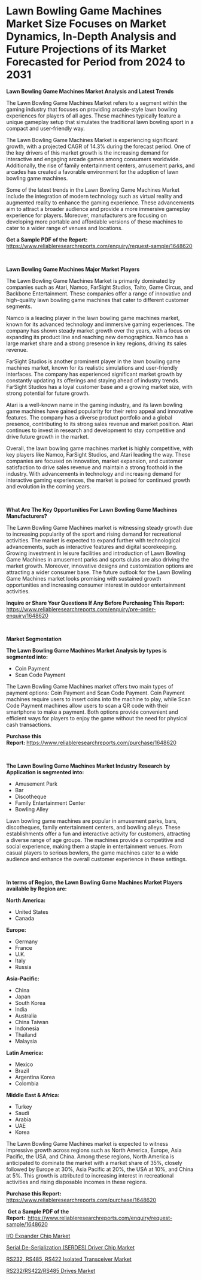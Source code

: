 <p><h1>Lawn Bowling Game Machines Market Size Focuses on Market Dynamics, In-Depth Analysis and Future Projections of its Market Forecasted for Period from 2024 to 2031</h1></p><p><strong>Lawn Bowling Game Machines Market Analysis and Latest Trends</strong></p>
<p><p>The Lawn Bowling Game Machines Market refers to a segment within the gaming industry that focuses on providing arcade-style lawn bowling experiences for players of all ages. These machines typically feature a unique gameplay setup that simulates the traditional lawn bowling sport in a compact and user-friendly way.</p><p>The Lawn Bowling Game Machines Market is experiencing significant growth, with a projected CAGR of 14.3% during the forecast period. One of the key drivers of this market growth is the increasing demand for interactive and engaging arcade games among consumers worldwide. Additionally, the rise of family entertainment centers, amusement parks, and arcades has created a favorable environment for the adoption of lawn bowling game machines.</p><p>Some of the latest trends in the Lawn Bowling Game Machines Market include the integration of modern technology such as virtual reality and augmented reality to enhance the gaming experience. These advancements aim to attract a broader audience and provide a more immersive gameplay experience for players. Moreover, manufacturers are focusing on developing more portable and affordable versions of these machines to cater to a wider range of venues and locations.</p></p>
<p><strong>Get a Sample PDF of the Report:&nbsp;</strong> <a href="https://www.reliableresearchreports.com/enquiry/request-sample/1648620">https://www.reliableresearchreports.com/enquiry/request-sample/1648620</a></p>
<p>&nbsp;</p>
<p><strong>Lawn Bowling Game Machines Major Market Players</strong></p>
<p><p>The Lawn Bowling Game Machines Market is primarily dominated by companies such as Atari, Namco, FarSight Studios, Taito, Game Circus, and Backbone Entertainment. These companies offer a range of innovative and high-quality lawn bowling game machines that cater to different customer segments.</p><p>Namco is a leading player in the lawn bowling game machines market, known for its advanced technology and immersive gaming experiences. The company has shown steady market growth over the years, with a focus on expanding its product line and reaching new demographics. Namco has a large market share and a strong presence in key regions, driving its sales revenue.</p><p>FarSight Studios is another prominent player in the lawn bowling game machines market, known for its realistic simulations and user-friendly interfaces. The company has experienced significant market growth by constantly updating its offerings and staying ahead of industry trends. FarSight Studios has a loyal customer base and a growing market size, with strong potential for future growth.</p><p>Atari is a well-known name in the gaming industry, and its lawn bowling game machines have gained popularity for their retro appeal and innovative features. The company has a diverse product portfolio and a global presence, contributing to its strong sales revenue and market position. Atari continues to invest in research and development to stay competitive and drive future growth in the market.</p><p>Overall, the lawn bowling game machines market is highly competitive, with key players like Namco, FarSight Studios, and Atari leading the way. These companies are focused on innovation, market expansion, and customer satisfaction to drive sales revenue and maintain a strong foothold in the industry. With advancements in technology and increasing demand for interactive gaming experiences, the market is poised for continued growth and evolution in the coming years.</p></p>
<p>&nbsp;</p>
<p><strong>What Are The Key Opportunities For Lawn Bowling Game Machines Manufacturers?</strong></p>
<p><p>The Lawn Bowling Game Machines market is witnessing steady growth due to increasing popularity of the sport and rising demand for recreational activities. The market is expected to expand further with technological advancements, such as interactive features and digital scorekeeping. Growing investment in leisure facilities and introduction of Lawn Bowling Game Machines in amusement parks and sports clubs are also driving the market growth. Moreover, innovative designs and customization options are attracting a wider consumer base. The future outlook for the Lawn Bowling Game Machines market looks promising with sustained growth opportunities and increasing consumer interest in outdoor entertainment activities.</p></p>
<p><strong>Inquire or Share Your Questions If Any Before Purchasing This Report:</strong> <a href="https://www.reliableresearchreports.com/enquiry/pre-order-enquiry/1648620">https://www.reliableresearchreports.com/enquiry/pre-order-enquiry/1648620</a></p>
<p>&nbsp;</p>
<p><strong>Market Segmentation</strong></p>
<p><strong>The Lawn Bowling Game Machines Market Analysis by types is segmented into:</strong></p>
<p><ul><li>Coin Payment</li><li>Scan Code Payment</li></ul></p>
<p><p>The Lawn Bowling Game Machines market offers two main types of payment options: Coin Payment and Scan Code Payment. Coin Payment machines require users to insert coins into the machine to play, while Scan Code Payment machines allow users to scan a QR code with their smartphone to make a payment. Both options provide convenient and efficient ways for players to enjoy the game without the need for physical cash transactions.</p></p>
<p><strong>Purchase this Report:&nbsp;</strong><a href="https://www.reliableresearchreports.com/purchase/1648620">https://www.reliableresearchreports.com/purchase/1648620</a></p>
<p>&nbsp;</p>
<p><strong>The Lawn Bowling Game Machines Market Industry Research by Application is segmented into:</strong></p>
<p><ul><li>Amusement Park</li><li>Bar</li><li>Discotheque</li><li>Family Entertainment Center</li><li>Bowling Alley</li></ul></p>
<p><p>Lawn bowling game machines are popular in amusement parks, bars, discotheques, family entertainment centers, and bowling alleys. These establishments offer a fun and interactive activity for customers, attracting a diverse range of age groups. The machines provide a competitive and social experience, making them a staple in entertainment venues. From casual players to serious bowlers, the game machines cater to a wide audience and enhance the overall customer experience in these settings.</p></p>
<p>&nbsp;</p>
<p><strong>In terms of Region, the Lawn Bowling Game Machines Market Players available by Region are:</strong></p>
<p>
    <p> <strong> North America: </strong>
        <ul>
            <li>United States</li>
            <li>Canada</li>
        </ul>
        </p> 
    <p> <strong> Europe: </strong>
        <ul>
            <li>Germany</li>
            <li>France</li>
            <li>U.K.</li>
            <li>Italy</li>
            <li>Russia</li>
        </ul>
        </p> 
    <p> <strong> Asia-Pacific: </strong>
        <ul>
            <li>China</li>
            <li>Japan</li>
            <li>South Korea</li>
            <li>India</li>
            <li>Australia</li>
            <li>China Taiwan</li>
            <li>Indonesia</li>
            <li>Thailand</li>
            <li>Malaysia</li>
        </ul>
        </p> 
    <p> <strong> Latin America: </strong>
        <ul>
            <li>Mexico</li>
            <li>Brazil</li>
            <li>Argentina Korea</li>
            <li>Colombia</li>
        </ul>
        </p> 
    <p> <strong> Middle East & Africa: </strong>
        <ul>
            <li>Turkey</li>
            <li>Saudi</li>
            <li>Arabia</li>
            <li>UAE</li>
            <li>Korea</li>
        </ul>
    </p>
    </p>
<p><p>The Lawn Bowling Game Machines market is expected to witness impressive growth across regions such as North America, Europe, Asia Pacific, the USA, and China. Among these regions, North America is anticipated to dominate the market with a market share of 35%, closely followed by Europe at 30%, Asia Pacific at 20%, the USA at 10%, and China at 5%. This growth is attributed to increasing interest in recreational activities and rising disposable incomes in these regions.</p></p>
<p><strong>Purchase this Report: </strong><a href="https://www.reliableresearchreports.com/purchase/1648620">https://www.reliableresearchreports.com/purchase/1648620</a></p>
<p>&nbsp;<strong>Get a Sample PDF of the Report:&nbsp;&nbsp;</strong><a href="https://www.reliableresearchreports.com/enquiry/request-sample/1648620">https://www.reliableresearchreports.com/enquiry/request-sample/1648620</a></p>
<p><strong></strong></p>
<p><p><a href="https://github.com/pizolina/Market-Research-Report-List-3/blob/main/io-expander-chip-market.md">I/O Expander Chip Market</a></p><p><a href="https://github.com/danielneavesallisons03mba/Market-Research-Report-List-1/blob/main/serial-de-serialization-serdes-driver-chip-market.md">Serial De-Serialization (SERDES) Driver Chip Market</a></p><p><a href="https://github.com/changoleonlaverguenzanoexiste/Market-Research-Report-List-2/blob/main/rs232-rs485-rs422-isolated-transceiver-market.md">RS232, RS485, RS422 Isolated Transceiver Market</a></p><p><a href="https://github.com/dimitrishawkinswaynenp91rgz/Market-Research-Report-List-1/blob/main/rs232rs422rs485-drives-market.md">RS232/RS422/RS485 Drives Market</a></p></p>